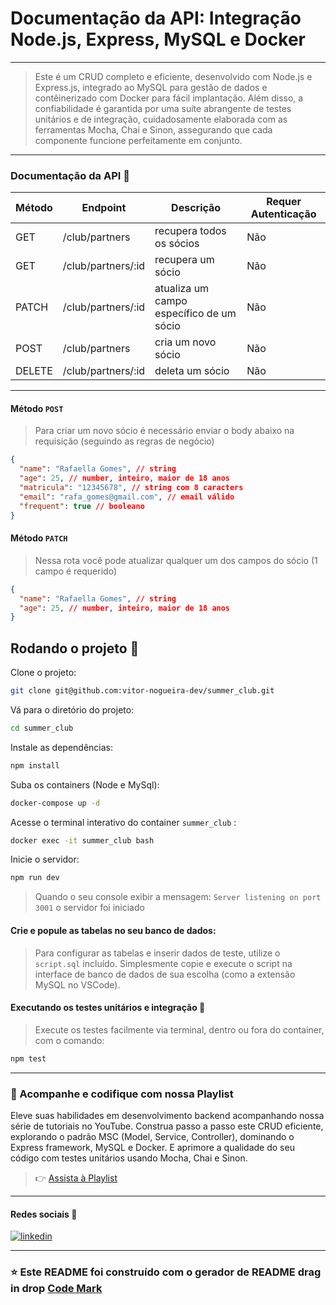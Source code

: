 
# Documentação da API: Integração Node.js, Express, MySQL e Docker
---

> Este é um CRUD completo e eficiente, desenvolvido com Node.js e Express.js, integrado ao MySQL para gestão de dados e contêinerizado com Docker para fácil implantação. Além disso, a confiabilidade é garantida por uma suíte abrangente de testes unitários e de integração, cuidadosamente elaborada com as ferramentas Mocha, Chai e Sinon, assegurando que cada componente funcione perfeitamente em conjunto.

---

### Documentação da API 📖

| Método      | Endpoint                 | Descrição       | Requer Autenticação |
| ----------- | ------------------------ | ----------------- | -------------------- |
| GET    | /club/partners | recupera todos os sócios | Não               |
| GET   | /club/partners/:id         | recupera um sócio | Não               |
| PATCH    | /club/partners/:id              | atualiza um campo específico de um sócio | Não |
| POST | /club/partners           | cria um novo sócio  | Não |
| DELETE  | /club/partners/:id               | deleta um sócio   | Não |

---

#### Método `POST`
> Para criar um novo sócio é necessário enviar o body abaixo na requisição (seguindo as regras de negócio)
```json
{
  "name": "Rafaella Gomes", // string
  "age": 25, // number, inteiro, maior de 18 anos
  "matricula": "12345678", // string com 8 caracters
  "email": "rafa_gomes@gmail.com", // email válido
  "frequent": true // booleano
}
```
#### Método `PATCH`
>  Nessa rota você pode atualizar qualquer um dos campos do sócio (1 campo é requerido)
```json
{
  "name": "Rafaella Gomes", // string
  "age": 25, // number, inteiro, maior de 18 anos
}
```

## Rodando o projeto 🚀

Clone o projeto:

```bash
git clone git@github.com:vitor-nogueira-dev/summer_club.git
```

Vá para o diretório do projeto:

```bash
cd summer_club
```

Instale as dependências:

```bash
npm install 
```

Suba os containers (Node e MySql):

```bash
docker-compose up -d
```

Acesse o terminal interativo do container `summer_club` :

```bash
docker exec -it summer_club bash
```

Inicie o servidor:

```bash
npm run dev
```
> Quando o seu console exibir a mensagem: `Server listening on port 3001` o servidor foi iniciado

#### Crie e popule as tabelas no seu banco de dados:

> Para configurar as tabelas e inserir dados de teste, utilize o `script.sql` incluído. Simplesmente copie e execute o script na interface de banco de dados de sua escolha (como a extensão MySQL no VSCode).

#### Executando os testes unitários e integração 🧪
> Execute os testes facilmente via terminal, dentro ou fora do container, com o comando:

```bash
npm test
``` 
---

### 🎥 Acompanhe e codifique com nossa Playlist

Eleve suas habilidades em desenvolvimento backend acompanhando nossa série de tutoriais no YouTube. Construa passo a passo este CRUD eficiente, explorando o padrão MSC (Model, Service, Controller), dominando o Express framework, MySQL e Docker. E aprimore a qualidade do seu código com testes unitários usando Mocha, Chai e Sinon.

> 👉 [Assista à Playlist](https://www.example.com)

--- 

#### Redes sociais 📱

[![linkedin](https://img.shields.io/badge/linkedin-0A66C2?style=for-the-badge&logo=linkedin&logoColor=white)](https://www.linkedin.com/in/vitor-nogueira-dev/)

---

### ⭐️ Este README foi construído com o gerador de README drag in drop [Code Mark](https://code-mark.vercel.app/)


